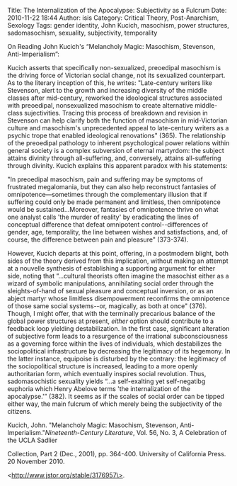 Title: The Internalization of the Apocalypse: Subjectivity as a Fulcrum
Date: 2010-11-22 18:44
Author: isis
Category: Critical Theory, Post-Anarchism, Sexology
Tags: gender identity, John Kucich, masochism, power structures, sadomasochism, sexuality, subjectivity, temporality

On Reading John Kucich's “Melancholy Magic: Masochism, Stevenson,
Anti-Imperialism”:

Kucich asserts that specifically non-sexualized, preoedipal masochism is
the driving force of Victorian social change, not its sexualized
counterpart. As to the literary inception of this, he writes:
"Late-century writers like Stevenson, alert to the growth and increasing
diversity of the middle classes after mid-century, reworked the
ideological structures associated with preoedipal, nonsexualized
masochism to create alternative middle-class sujectivities. Tracing this
process of breakdown and revision in Stevenson can help clarify both the
function of masochism in mid-Victorian culture and masochism's
unprecedented appeal to late-century writers as a psychic trope that
enabled ideological renovations" (365). The relationship of the
preoedipal pathology to inherent psychological power relations within
general society is a complex subversion of eternal martyrdom: the
subject attains divinity through all-suffering, and, conversely, attains
all-suffering through divinity. Kucich explains this apparent paradox
with his statements:

"In preoedipal masochism, pain and suffering may be symptoms of
frustrated megalomania, but they can also help reconstruct fantasies of
omnipotence—sometimes through the complementary illusion that if
suffering could only be made permanent and limitless, then omnipotence
would be sustained...Moreover, fantasies of omnipotence thrive on what
one analyst calls 'the murder of reality' by eradicating the lines of
conceptual difference that defeat omnipotent control--differences of
gender, age, temporality, the line between wishes and satisfactions,
and, of course, the difference between pain and pleasure" (373-374).

However, Kucich departs at this point, offering, in a postmodern blight,
both sides of the theory derived from this implication, without making
an attempt at a nouvelle synthesis of establishing a supporting argument
for either side, noting that “...cultural theorists often imagine the
masochist either as a wizard of symbolic manipulations, annihilating
social order through the sleights-of-hand of sexual pleasure and
conceptual inversion, or as an abject martyr whose limitless
disempowerment reconfirms the omnipotence of those same social
systems--or, magically, as both at once" (376). Though, I might offer,
that with the terminally precarious balance of the global power
structures at present, *either* option should contribute to a feedback
loop yielding destabilization. In the first case, significant alteration
of subjective form leads to a resurgence of the irrational
subconsciousness as a governing force within the lives of individuals,
which destabilizes the sociopolitical infrastructure by decreasing the
legitimacy of its hegemony. In the latter instance, equipoise is
disturbed by the contrary: the legitimacy of the sociopolitical
structure is increased, leading to a more openly authoritarian form,
which eventually inspires social revolution. Thus, sadomasochistic
sexuality yields “...a self-exalting yet self-negatibg euphoria which
Henry Abelove terms 'the internalization of the apocalypse.'” (382). It
seems as if the scales of social order can be tipped either way, the
main fulcrum of which merely being the subjectivity of the citizens.

Kucich, John. "Melancholy Magic: Masochism, Stevenson,
Anti-Imperialism."*Nineteenth-Century Literature*, Vol. 56, No. 3, A
Celebration of the UCLA Sadlier

Collection, Part 2 (Dec., 2001), pp. 364-400. University of California
Press. 20 November 2010.

\<http://www.jstor.org/stable/3176957\>.
